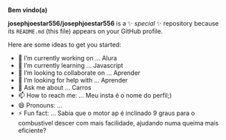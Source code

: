 __Bem vindo(a)__


**josephjoestar556/josephjoestar556** is a ✨ _special_ ✨ repository because its `README.md` (this file) appears on your GitHub profile.

Here are some ideas to get you started:

- 🔭 I’m currently working on ... Alura
- 🌱 I’m currently learning ...  Javascript
- 👯 I’m looking to collaborate on ...   Aprender
- 🤔 I’m looking for help with ...  Aprender  
- 💬 Ask me about ...   Carros
- 📫 How to reach me: ... Meu insta é o nome do perfil;)
- 😄 Pronouns: ...
- ⚡ Fun fact: ...  Sabia que o motor ap é inclinado 9 graus para o combustivel descer com mais facilidade, ajudando numa queima mais eficiente?
